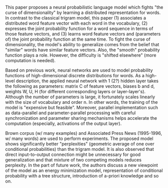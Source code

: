 This paper proposes a neural probabilistic language model which fights &quot;the curse of dimensionality&quot; by learning a distributed representation for words.  In contrast to the classical trigram model, this paper (1) associates a distributed word feature vector with each word in the vocabulary, (2) expresses the joint probability function for a word sequence in terms of those feature vectors, and (3) learns word feature vectors and (parameters of) the joint probability function at the same time. To fight the curse of dimensionality, the model&#39;s ability to generalize comes from the belief that &quot;similar&quot; words have similar feature vectors. Also, the &quot;smooth&quot; probability function plays a role. However, the difficulty is &quot;shifted elsewhere&quot; (more computation is needed).

Based on previous work, neural networks are used to model probability functions of high-dimensional discrete distributions for words. As a high-level description, the applied neural network with 1 (2?) hidden layer takes the following as parameters: matrix C of feature vectors, biases b and d, weights W, U, H (for different corresponding layers or layer-layer&#39;s). Although the number of parameters is large, it fortunately scales linearly with the size of vocabulary and order n. In other words, the training of the model is &quot;expensive but feasible&quot;. Moreover, parallel implementation such as data-parallel and parameter-parallel processing with careful synchronization and parameter sharing mechanisms helps accelerate the computation (especially, activations of the output layer).

Brown corpus (w/ many examples) and Associated Press News (1995-1996, w/ many words) are used to perform experiments.  The proposed model shows significantly better &quot;perplexities&quot; (geometric average of one over conditional probabilities) than the trigram model. It is also observed that direct input-to-output connection might be unnecessary for good generalization and that mixture of two competing models reduces perplexity. In the part of future work, the authors discuss a new viewpoint of the model as an energy minimization model, representation of conditional probability with a tree structure, introduction of a-priori knowledge and so on.